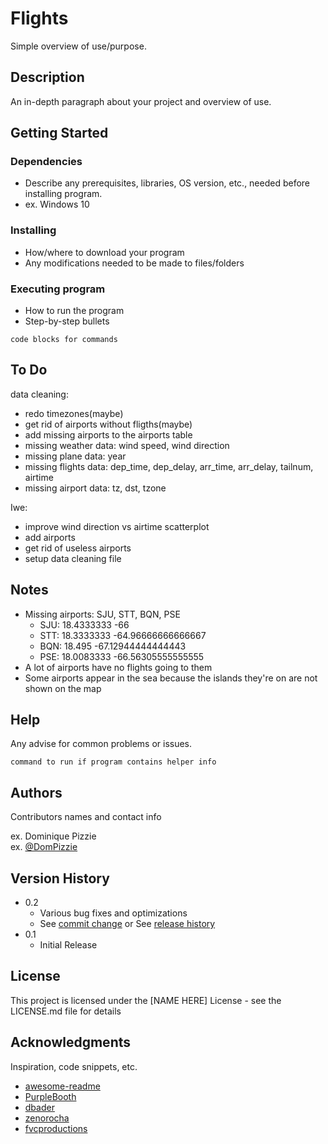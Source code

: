 # Flights

Simple overview of use/purpose.

## Description

An in-depth paragraph about your project and overview of use.

## Getting Started

### Dependencies

* Describe any prerequisites, libraries, OS version, etc., needed before installing program.
* ex. Windows 10

### Installing

* How/where to download your program
* Any modifications needed to be made to files/folders

### Executing program

* How to run the program
* Step-by-step bullets
```
code blocks for commands
```
## To Do
data cleaning:
   - redo timezones(maybe)
   - get rid of airports without fligths(maybe)
   - add missing airports to the airports table
   - missing weather data: wind speed, wind direction
   - missing plane data: year
   - missing flights data: dep_time, dep_delay, arr_time, arr_delay, tailnum, airtime
   - missing airport data: tz, dst, tzone

Iwe:
   - improve wind direction vs airtime scatterplot
   - add airports
   - get rid of useless airports
   - setup data cleaning file

## Notes

- Missing airports: SJU, STT, BQN, PSE
    * SJU: 18.4333333 -66
    * STT: 18.3333333 -64.96666666666667
    * BQN: 18.495 -67.12944444444443
    * PSE: 18.0083333 -66.56305555555555
- A lot of airports have no flights going to them
- Some airports appear in the sea because the islands they're on are not shown on the map

## Help

Any advise for common problems or issues.
```
command to run if program contains helper info
```

## Authors

Contributors names and contact info

ex. Dominique Pizzie  
ex. [@DomPizzie](https://twitter.com/dompizzie)

## Version History

* 0.2
    * Various bug fixes and optimizations
    * See [commit change]() or See [release history]()
* 0.1
    * Initial Release

## License

This project is licensed under the [NAME HERE] License - see the LICENSE.md file for details

## Acknowledgments

Inspiration, code snippets, etc.
* [awesome-readme](https://github.com/matiassingers/awesome-readme)
* [PurpleBooth](https://gist.github.com/PurpleBooth/109311bb0361f32d87a2)
* [dbader](https://github.com/dbader/readme-template)
* [zenorocha](https://gist.github.com/zenorocha/4526327)
* [fvcproductions](https://gist.github.com/fvcproductions/1bfc2d4aecb01a834b46)
